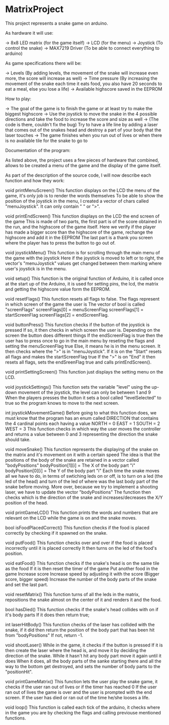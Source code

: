 # MatrixProject

This project represents a snake game on arduino.

As hardware it will use:

-> 8x8 LED matrix (for the game itself)
-> LCD (for the menu)
-> Joystick (To control the snake)
-> MAX7219 Driver (To be able to connect everything to arduino)

As game specifications there will be:

-> Levels (By adding levels, the movement of the snake will increase even more, the score will increase as well)
-> Time pressure (By increasing the movement of the snake each time it eats food, you also have 20 seconds to eat a meal, else you lose a life)
-> Available highscore saved in the EEPROM


How to play:

-> The goal of the game is to finish the game or at least try to make the biggest highscore
-> Use the joystick to move the snake in the 4 possible directions and take the food to increase the score and size as well
-> (The code is there, couldn't fix the bug) Try to have a life line by adding a laser that comes out of the snakes head and destroy a part of your body that the laser touches
-> The game finishes when you run out of lives or when there is no available tile for the snake to go to



Documentation of the program:

As listed above, the project uses a few pieces of hardware that combined, allows to be created a menu of the game and the display of the game itself.

As part of the description of the source code, I will now describe each function and how they work:

void printMenuScreen()
This function displays on the LCD the menu of the game, it's only job is to render the words themselves
To be able to show the position of the joystick in the menu, I created a vector of chars called "menuJoystick". It can only contain " " or ">".

void printEndScreen()
This function displays on the LCD the end screen of the game
This is made of two parts, the first part is of the score obtained in the run, and the highscore of the game itself. Here we verify if the player has made a bigger score than the highscore of the game, rechange the highscore and add it in the EEPROM
The last part is a thank you screen where the player has to press the button to go out of.

void joystickMenu()
This function is for scrolling through the main menu of the game with the joystick
Here if the joystick is moved to left or to right, the vector's "menuJoystick" values get changed between them marking where user's joystick is in the menu.

void setup()
This function is the original function of Arduino, it is called once at the start up of the Arduino, it is used for setting pins, the lcd, the matrix and getting the highscore value form the EEPROM.

void resetFlags()
This function resets all flags to false.
The flags represent in which screen of the game the user is
The vector of bool is called "screenFlags"
screenFlags[0] = menuScreenFlag
screenFlags[1] = startScreenFlag
screenFlags[2] = endScreenFlag.

void buttonPress()
This function checks if the button of the joystick is pressed
If so, it then checks in which screen the user is. Depending on the screen the button does different things
If the endScreenFlag is true then the user has to press once to go in the main menu by reseting the flags and setting the menuScreenFlag true
Else, it means he is in the menu screen. It then checks where the ">" is in "menuJoystick". If it is on the "Start" resets all flags and makes the startScreenFlag true
If the ">" is on "End" it then resets all flags, sets the endSreenFlag true and calls printEndScreen().

void printSettingScreen()
This function just displays the setting menu on the LCD.

void joystickSettings()
This function sets the variable "level" using the up-down movement of the joystick, the level can only be between 1 and 9
When the players presses the button it sets a bool called "levelSelected" to true so the program knows to move to the next screen.

int joystickMovementGame()
Before going to what this function does, we must know that the program has an enum called DIRECTION that contains the 4 cardinal points each having a value
NORTH = 0
EAST = 1
SOUTH = 2
WEST = 3
This function checks in which way the user moves the controller and returns a value between 0 and 3 representing the direction the snake should take.

void moveSnake()
This function represents the displaying of the snake on the matrix and it's movement on it with a certain speed
The idea is that the positions of the body of the snake are retained in a vector called "bodyPositions"
bodyPosition[1][i] = The X of the body part "i"
bodyPosition[0][i] = The Y of the body part "i"
Each time the snake moves all we have to do, in terms of swtiching leds on or off, is to turn on a led (the led of the head) and turn of the led of where was the last body part of the snake before moving.
More over, because we try to implement a shooting laser, we have to update the vector "bodyPositions"
The function then checks which is the direction of the snake and increases/decreases the X/Y position of the head.

void printGameLCD()
This function prints the words and numbers that are relevant on the LCD while the game is on and the snake moves.

bool isFoodPlacedCorrect()
This function checks if the food is placed correctly by checking if it spawned on the snake. 

void putFood()
This function checks over and over if the food is placed incorrectly until it is placed correctly
It then turns on the led of the food's position.

void eatFood()
This function checks if the snake's head is on the same tile as the food
If it is then reset the timer of the game
Put another food in the game
Increase score
Increase speed by adjusting it with the score (Bigger score, bigger speed)
Increase the number of the body parts of the snake and set the last part.

void resetMatrix()
This function turns of all the leds in the matrix, repositions the snake almost on the center of it and renders it and the food.

bool hasDied()
This function checks if the snake's head collides with on if it's body parts
If it does then return true;

int laserHitBody()
This function checks of the laser has collided with the snake, if it did then return the position of the body part that has been hit from "bodyPositions"
If not, return -1.

void shootLaser()
While in the game, it checks if the button is pressed
If it is then create the laser where the head is, and move it by deciding the direction of the snake.
While it hasn't hit any body part move it again until it does
When it does, all the body parts of the sanke starting there and all the way to the bottom get destroyed, and sets the number of body parts to the "positionHit".

void printGameMatrix()
This function lets the user play the snake game, it checks if the user ran out of lives or if the timer has reached 0
If the user ran out of lives the game is over and the user is prompted with the end screen.
If the user has died or ran out of the time he/she looses a life.

void loop()
This function is called each tick of the arduino, it checks where in the game you are by checking the flags and calling previouse mentioned functions.